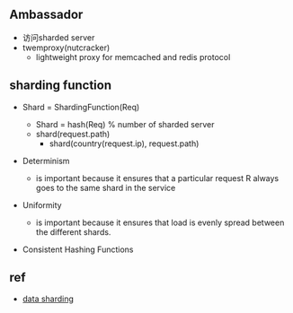 ## Ambassador
+ 访问sharded server
+ twemproxy(nutcracker)
    + lightweight proxy for memcached and redis protocol

## sharding function
+ Shard = ShardingFunction(Req)
    + Shard = hash(Req) % number of sharded server
    + shard(request.path) 
        + shard(country(request.ip), request.path)

+ Determinism 
    + is important because it ensures that a particular request R always goes to the same shard in the service
+ Uniformity 
    + is important because it ensures that load is evenly spread between the different shards.
    
+ Consistent Hashing Functions

## ref
+ [data sharding](https://zhuanlan.zhihu.com/p/57185574)